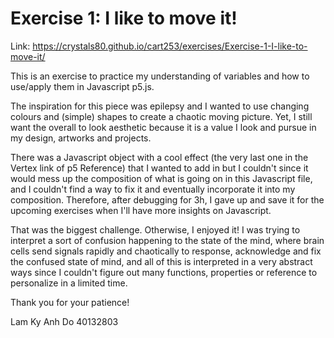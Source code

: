 # Exercise 1: I like to move it!

Link: https://crystals80.github.io/cart253/exercises/Exercise-1-I-like-to-move-it/

This is an exercise to practice my understanding of variables and how to use/apply them in Javascript p5.js.

The inspiration for this piece was epilepsy and I wanted to use changing colours and (simple) shapes to create a chaotic moving picture. Yet, I still want the overall to look aesthetic because it is a value I look and pursue in my design, artworks and projects.

There was a Javascript object with a cool effect (the very last one in the Vertex link of p5 Reference) that I wanted to add in but I couldn't since it would mess up the composition of what is going on in this Javascript file, and I couldn't find a way to fix it and eventually incorporate it into my composition. Therefore, after debugging for 3h, I gave up and save it for the upcoming exercises when I'll have more insights on Javascript.

That was the biggest challenge. Otherwise, I enjoyed it! I was trying to interpret a sort of confusion happening to the state of the mind, where brain cells send signals rapidly and chaotically to response, acknowledge and fix the confused state of mind, and all of this is interpreted in a very abstract ways since I couldn't figure out many functions, properties or reference to personalize in a limited time.

Thank you for your patience!

Lam Ky Anh Do
40132803
